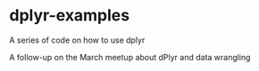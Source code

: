 # dplyr-examples
A series of code on how to use dplyr

A follow-up on the March meetup about dPlyr and data wrangling
